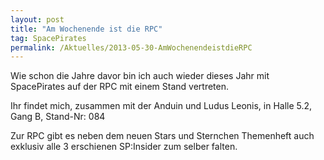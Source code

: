 ```yaml
---
layout: post
title: "Am Wochenende ist die RPC"
tag: SpacePirates
permalink: /Aktuelles/2013-05-30-AmWochenendeistdieRPC
---
```


Wie schon die Jahre davor bin ich auch wieder dieses Jahr mit SpacePirates auf der RPC mit einem Stand vertreten.

Ihr findet mich, zusammen mit der Anduin und Ludus Leonis, in Halle 5.2, Gang B, Stand-Nr: 084

Zur RPC gibt es neben dem neuen Stars und Sternchen Themenheft auch exklusiv alle 3 erschienen SP:Insider zum selber falten.
